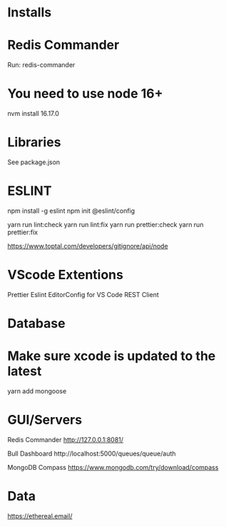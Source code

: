 # Installs

# Redis Commander
Run: redis-commander

# You need to use node 16+
nvm install 16.17.0

# Libraries
See package.json

# ESLINT
npm install -g eslint
npm init @eslint/config

yarn run lint:check
yarn run lint:fix
yarn run prettier:check
yarn run prettier:fix

https://www.toptal.com/developers/gitignore/api/node

# VScode Extentions
Prettier
Eslint
EditorConfig for VS Code
REST Client

# Database
# Make sure xcode is updated to the latest

yarn add mongoose


# GUI/Servers

Redis Commander
http://127.0.0.1:8081/

Bull Dashboard
http://localhost:5000/queues/queue/auth

MongoDB Compass
https://www.mongodb.com/try/download/compass


# Data
https://ethereal.email/
